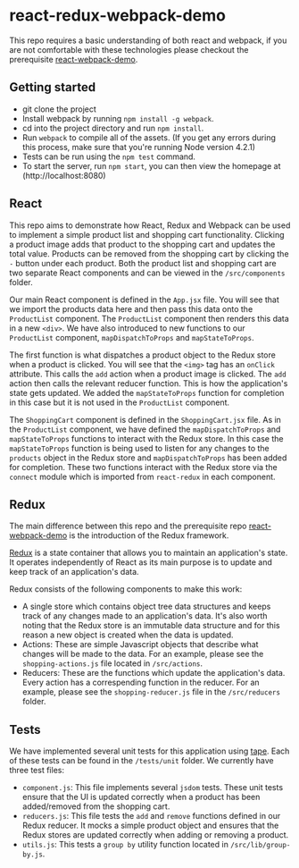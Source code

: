 # react-redux-webpack-demo

This repo requires a basic understanding of both react and webpack, if you are not comfortable with these technologies please checkout the prerequisite [react-webpack-demo](https://github.com/ag-digital/react-webpack-demo).

## Getting started

* git clone the project
* Install webpack by running `npm install -g webpack`.
* cd into the project directory and run `npm install`.
* Run `webpack` to compile all of the assets. (If you get any errors during this process, make sure that you're running Node version 4.2.1)
* Tests can be run using the `npm test` command.
* To start the server, run `npm start`, you can then view the homepage at (http://localhost:8080)

## React

This repo aims to demonstrate how React, Redux and Webpack can be used to implement a simple product list and shopping cart functionality. Clicking a product image adds that product to the shopping cart and updates the total value. 
Products can be removed from the shopping cart by clicking the `-` button under each product.
Both the product list and shopping cart are two separate React components and can be viewed in the `/src/components` folder.

Our main React component is defined in the `App.jsx` file. You will see that we import the products data here and then pass this data onto the `ProductList` component. The `ProductList` component then renders this data in a new `<div>`.
We have also introduced to new functions to our `ProductList` component, `mapDispatchToProps` and `mapStateToProps`. 

The first function is what dispatches a product object to the Redux store when a product is clicked. You will see that the `<img>` tag has an `onClick` attribute. This calls the `add` action when a product image is clicked. The `add` action then calls the relevant reducer function. This is how the application's state gets updated.
We added the `mapStateToProps` function for completion in this case but it is not used in the `ProductList` component.

The `ShoppingCart` component is defined in the `ShoppingCart.jsx` file. As in the `ProductList` component, we have defined the `mapDispatchToProps` and `mapStateToProps` functions to interact with the Redux store.
In this case the `mapStateToProps` function is being used to listen for any changes to the `products` object in the Redux store and `mapDispatchToProps` has been added for completion. 
These two functions interact with the Redux store via the `connect` module which is imported from `react-redux` in each component.

## Redux

The main difference between this repo and the prerequisite repo [react-webpack-demo](https://github.com/ag-digital/react-webpack-demo) is the introduction of the Redux framework.

[Redux](https://github.com/rackt/redux) is a state container that allows you to maintain an application's state. 
It operates independently of React as its main purpose is to update and keep track of an application's data.

Redux consists of the following components to make this work:
* A single store which contains object tree data structures and keeps track of any changes made to an application's data. It's also worth noting that the Redux store is an immutable data structure and for this reason a new object is created when the data is updated.
* Actions: These are simple Javascript objects that describe what changes will be made to the data. For an example, please see the `shopping-actions.js` file located in `/src/actions`.
* Reducers: These are the functions which update the application's data. Every action has a correspending function in the reducer. For an example, please see the `shopping-reducer.js` file in the `/src/reducers` folder.

## Tests

We have implemented several unit tests for this application using [tape](https://github.com/substack/tape). Each of these tests can be found in the `/tests/unit` folder.
We currently have three test files:
* `component.js`: This file implements several `jsdom` tests. These unit tests ensure that the UI is updated correctly when a product has been added/removed from the shopping cart.
* `reducers.js`: This file tests the `add` and `remove` functions defined in our Redux reducer. It mocks a simple product object and ensures that the Redux stores are updated correctly when adding or removing a product.
* `utils.js`: This tests a `group by` utility function located in `/src/lib/group-by.js`.
